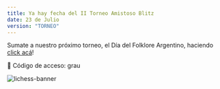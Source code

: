 ```yaml
---
title: Ya hay fecha del II Torneo Amistoso Blitz
date: 23 de Julio
version: "TORNEO"
---
```


Sumate a nuestro próximo torneo, el Día del Folklore Argentino, haciendo [click acá](https://lichess.org/tournament/FuTleJoD)!

🔑 Código de acceso: grau

![lichess-banner](/lichess.png)
